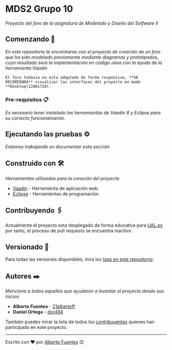 # MDS2 Grupo 10

_Proyecto del foro de la asignatura de Modelado y Diseño del Sotfware II_

## Comenzando 🚀

_En este repositorio te encontraras con el proyecto de creación de un foro que ha sido modelado previamente mediante diagramas y prototipados, cuyo resultado sera la implementación en codigo Java con la ayuda de la herramienta Vaadin_

```
El foro todavia no esta adaptado de forma responsiva, **SE RECOMIENDA** visualizar las interfaces del proyecto en modo **Desktop(1280x720).
```

### Pre-requisitos 📋

_Es necesario tener instalado las herramientas de Vaadin 8 y Eclipse para su correcto funcionamiento._

## Ejecutando las pruebas ⚙️

_Estamos trabajando en documentar esta sección_

## Construido con 🛠️

_Herramientas utilizadas para la creación del proyecto_

* [Vaadin](https://vaadin.com/start/v14) - Herramienta de aplicación web.
* [Eclipse](https://www.eclipse.org/downloads/packages/release/mars/r/eclipse-ide-java-developers) - Herramientas de programación.

## Contribuyendo 🖇️

Actualmente el proyecto esta desplegado de forma educativa para [UAL.es](https://www.ual.es/) por tanto, el proceso de pull requests se encuentra inactivo.


## Versionado 📌

Para todas las versiones disponibles, mira los [tags en este repositorio](https://github.com/21albertoff/MDS2/tags).

## Autores ✒️

_Menciona a todos aquellos que ayudaron a levantar el proyecto desde sus inicios_

* **Alberto Fuentes** - [21albertoff](https://github.com/21albertoff)
* **Daniel Ortega** - [dor494](https://github.com/dor494)

También puedes mirar la lista de todos los [contribuyentes](https://github.com/21albertoff/MDS2/contributors) quíenes han participado en este proyecto. 

---
Escrito con ❤️ por [Alberto Fuentes](https://github.com/21albertoff) 😊
